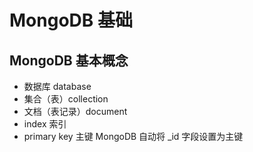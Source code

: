# MongoDB 基础

## MongoDB 基本概念
- 数据库 database
- 集合（表）collection
- 文档（表记录）document
- index 索引
- primary key 主键 MongoDB 自动将 _id 字段设置为主键
